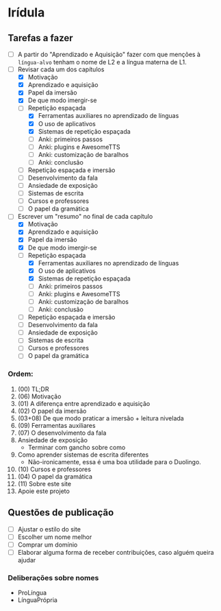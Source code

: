# Irídula 

## Tarefas a fazer 

- [ ] A partir do "Aprendizado e Aquisição" fazer com que menções à `língua-alvo` tenham o nome de L2 e a língua materna de L1.
- [ ] Revisar cada um dos capítulos
	 - [X] Motivação
	 - [X] Aprendizado e aquisição
	 - [X] Papel da imersão
	 - [X] De que modo imergir-se
	 - [ ] Repetição espaçada
		- [X] Ferramentas auxiliares no aprendizado de línguas
		- [X] O uso de aplicativos
		- [X] Sistemas de repetição espaçada
		- [ ] Anki: primeiros passos
		- [ ] Anki: plugins e AwesomeTTS
		- [ ] Anki: customização de baralhos
		- [ ] Anki: conclusão
	 - [ ] Repetição espaçada e imersão
	 - [ ] Desenvolvimento da fala
	 - [ ] Ansiedade de exposição
	 - [ ] Sistemas de escrita
	 - [ ] Cursos e professores
	 - [ ] O papel da gramática
- [ ] Escrever um "resumo" no final de cada capítulo
	 - [X] Motivação
	 - [X] Aprendizado e aquisição
	 - [X] Papel da imersão
	 - [X] De que modo imergir-se
	 - [ ] Repetição espaçada
		- [X] Ferramentas auxiliares no aprendizado de línguas
		- [X] O uso de aplicativos
		- [X] Sistemas de repetição espaçada
		- [ ] Anki: primeiros passos
		- [ ] Anki: plugins e AwesomeTTS
		- [ ] Anki: customização de baralhos
		- [ ] Anki: conclusão

	 - [ ] Repetição espaçada e imersão
	 - [ ] Desenvolvimento da fala
	 - [ ] Ansiedade de exposição
	 - [ ] Sistemas de escrita
	 - [ ] Cursos e professores
	 - [ ] O papel da gramática
### Ordem: 
1.	(00) TL;DR
2.  (06) Motivação
3.  (01) A diferença entre aprendizado e aquisição
4.	(02) O papel da imersão
5.  (03+08) De que modo praticar a imersão + leitura nivelada
6.  (09) Ferramentas auxiliares
7.  (07) O desenvolvimento da fala
8.  Ansiedade de exposição
	- Terminar com gancho sobre como 
9.  Como aprender sistemas de escrita diferentes
	- Não-ironicamente, essa é uma boa utilidade para o Duolingo.
10. (10) Cursos e professores
11. (04) O papel da gramática
12. (11) Sobre este site
13. Apoie este projeto


## Questões de publicação
- [ ] Ajustar o estilo do site
- [ ] Escolher um nome melhor
- [ ] Comprar um domínio
- [ ] Elaborar alguma forma de receber contribuições, caso alguém queira ajudar

### Deliberações sobre nomes 

- ProLíngua
- LínguaPrópria
